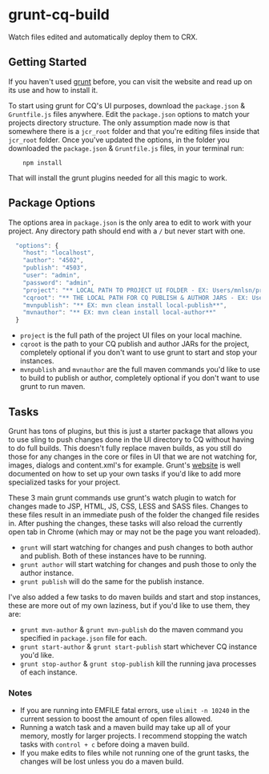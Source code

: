 grunt-cq-build
==============

Watch files edited and automatically deploy them to CRX.

## Getting Started
If you haven't used [grunt](http://gruntjs.com) before, you can visit the website and read up on its use and how to install it.

To start using grunt for CQ's UI purposes, download the `package.json` & `Gruntfile.js` files anywhere. Edit the `package.json` options to match your projects directory structure. The only assumption made now is that somewhere there is a `jcr_root` folder and that you're editing files inside that `jcr_root` folder. Once you've updated the options, in the folder you downloaded the `package.json` & `Gruntfile.js` files, in your terminal run:

```shell
    npm install
```

That will install the grunt plugins needed for all this magic to work.

## Package Options
The options area in `package.json` is the only area to edit to work with your project. Any directory path should end with a `/` but never start with one.

```js
  "options": {
    "host": "localhost",
    "author": "4502",
    "publish": "4503",
    "user": "admin",
    "password": "admin",
    "project": "** LOCAL PATH TO PROJECT UI FOLDER - EX: Users/mnlsn/projects/project/project-ui/ **",
    "cqroot": "** THE LOCAL PATH FOR CQ PUBLISH & AUTHOR JARS - EX: Users/mnlsn/projects/cq56/ **",
    "mvnpublish": "** EX: mvn clean install local-publish**",
    "mvnauthor": "** EX: mvn clean install local-author**"
  }
```

* `project` is the full path of the project UI files on your local machine.
* `cqroot` is the path to your CQ publish and author JARs for the project, completely optional if you don't want to use grunt to start and stop your instances.
* `mvnpublish` and `mvnauthor` are the full maven commands you'd like to use to build to publish or author, completely optional if you don't want to use grunt to run maven.

## Tasks

Grunt has tons of plugins, but this is just a starter package that allows you to use sling to push changes done in the UI directory to CQ without having to do full builds. This doesn't fully replace maven builds, as you still do those for any changes in the core or files in UI that we are not watching for, images, dialogs and content.xml's for example. Grunt's [website](http://gruntjs.com) is well documented on how to set up your own tasks if you'd like to add more specialized tasks for your project.

These 3 main grunt commands use grunt's watch plugin to watch for changes made to JSP, HTML, JS, CSS, LESS and SASS files. Changes to these files result in an immediate push of the folder the changed file resides in. After pushing the changes, these tasks will also reload the currently open tab in Chrome (which may or may not be the page you want reloaded).

* `grunt` will start watching for changes and push changes to both author and publish. Both of these instances have to be running.
* `grunt author` will start watching for changes and push those to only the author instance.
* `grunt publish` will do the same for the publish instance.

I've also added a few tasks to do maven builds and start and stop instances, these are more out of my own laziness, but if you'd like to use them, they are:

* `grunt mvn-author` & `grunt mvn-publish` do the maven command you specified in `package.json` file for each.
* `grunt start-author` & `grunt start-publish` start whichever CQ instance you'd like.
* `grunt stop-author` & `grunt stop-publish` kill the running java processes of each instance.

### Notes

* If you are running into EMFILE fatal errors, use `ulimit -n 10240` in the current session to boost the amount of open files allowed.
* Running a watch task and a maven build may take up all of your memory, mostly for larger projects. I recommend stopping the watch tasks with `control + c` before doing a maven build.
* If you make edits to files while not running one of the grunt tasks, the changes will be lost unless you do a maven build.